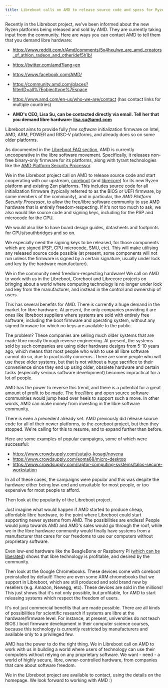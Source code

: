 ```yaml
---
title: Libreboot calls on AMD to release source code and specs for Ryzen platform
...
```


Recently in the Libreboot project, we've been informed about the new
Ryzen platforms being released and sold by AMD. They are currently
taking input from the community. Here are ways you can contact AMD to
tell them that you demand libre hardware:

-   <https://www.reddit.com/r/Amd/comments/5x4hxu/we_are_amd_creators_of_athlon_radeon_and_other/def5h1b/>
-   <https://twitter.com/amd?lang=en>
-   <https://www.facebook.com/AMD/>
-   <https://community.amd.com/places?filterID=all%7Eobjecttype%7Espace>
-   <https://www.amd.com/en-us/who-we-are/contact> (has contact links
    for multiple countries)

-   **AMD's CEO, Lisa Su, can be contacted directly via email. Tell her
    that you demand libre hardware: <lisa.su@amd.com>**

Libreboot aims to provide fully *free software* initialization firmware
on Intel, AMD, ARM, POWER and RISC-V platforms, and already does so on
some older platforms.

As documented in the [Libreboot FAQ section](../faq.md#amd), AMD is
currently uncooperative in the libre software movement. Specifically, it
releases non-free binary-only firmware for its platforms, along with
tyrant technologies like the [AMD Platform Security
Processor](../faq.md#amdpsp).

We in the Libreboot project call on AMD to release source code and start
cooperating with our upstream, [coreboot](https://coreboot.org/) (and
[librecore](http://librecore.info)) for its new Ryzen platform and
existing Zen platforms. This includes source code for all initialization
firmware (typically referred to as the BIOS or UEFI firmware, by some
members of the community), and in particular, the *AMD Platform Security
Processor*, to allow the free/libre software community to use AMD
hardware that is entirely freedom-respecting. If it's not too much to
ask, we also would like source code and signing keys, including for the
PSP and microcode for the CPU.

We would also like to have board design guides, datasheets and
footprints for CPUs/southbridges and so on.

We especially need the signing keys to be released, for those components
which are signed (PSP, CPU microcode, SMU, etc). This will make
utilising any released source code possible (at present, some components
will not run unless the firmware is signed by a certain signature,
usually under lock and key by the hardware manufacturer).

We in the community need freedom-respecting hardware! We call on AMD to
work with us in the Libreboot, Coreboot and Librecore projects on
bringing about a world where computing technology is no longer under
lock and key from the manufacturer, and instead in the control and
ownership of users.

This has several benefits for AMD. There is currently a huge demand in
the market for libre hardware. At present, the only companies providing
it are ones like libreboot suppliers where systems are sold with entirely free
software, including the boot firmware and operating system, without any signed
firmware for which no keys are available to the public.

The problem? These companies are selling much older systems that are
made libre mostly through reverse engineering. At present, the systems
sold by such companies are using older hardware designs from 5-10 years
ago, which means that most people who wish to use all libre software
cannot do so, due to practicality concerns. There are some people who
will use these older systems, but that is not without a huge sacrifice
to their convenience since they end up using older, obsolete hardware
and certain tasks (especially serious software development) becomes
impractical for a lot of people.

AMD has the power to reverse this trend, and there is a potential for a
great amount of profit to be made. The free/libre and open source
software communities would jump head over heels to support such a move.
In other words, AMD can make money from investing in the libre software
community.

There is even a precedent already set. AMD previously did release source
code for all of their newer platforms, to the coreboot project, but then
they stopped. We're calling for this to resume, and to expand further
than before.

Here are some examples of popular campaigns, some of which were
successful:

-   <https://www.crowdsupply.com/sutajio-kosagi/novena>
-   <https://www.crowdsupply.com/eoma68/micro-desktop>
-   <https://www.crowdsupply.com/raptor-computing-systems/talos-secure-workstation>

In all of these cases, the campaigns were popular and this was despite
the hardware either being low-end and unsuitable for most people, or too
expensive for most people to afford.

Then look at the popularity of the Libreboot project.

Just imagine what would happen if AMD started to produce cheap,
affordable libre hardware, to the point where Libreboot could start
supporting newer systems from AMD. The possibilities are endless! People
would jump towards AMD and AMD's sales would go through the roof, while
we in the libre hardware community would finally have systems from a
manufacturer that cares for our freedoms to use our computers without
proprietary software.

Even low-end hardware like the BeagleBone or Raspberry Pi ([which can be
liberated](https://blog.rosenzweig.io/blobless-linux-on-the-pi.html))
shows that libre technology is profitable, and desired by the community.

Then look at the Google Chromebooks. These devices come with coreboot
preinstalled by default! There are even some ARM chromebooks that we
support in Libreboot, which are still produced and sold brand new by
resellers (e.g. Amazon, Newegg, etc). These devices are sold in the
millions! This just shows that it's not only possible, but profitable,
for AMD to start releasing systems which respect the freedom of users.

It's not just commercial benefits that are made possible. There are all
kinds of possibilities for scientific research if systems are libre at
the hardware/firmware level. For instance, at present, universities do
not teach BIOS / boot firmware development in their computer science
courses, because this technology is currently restricted by
manufacturers and available only to a privileged few.

AMD has the power to do the right thing. We in Libreboot call on AMD to
work with us in building a world where users of technology can use their
computers without relying on any proprietary software. We want - need -
a world of highly secure, libre, owner-controlled hardware, from
companies that care about software freedom.

We in the Libreboot project are available to contact, using the details
on the homepage. We look forward to working with AMD :)

